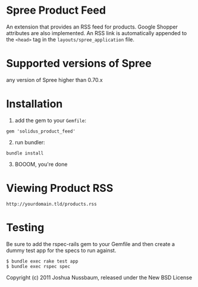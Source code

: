 Spree Product Feed
================

An extension that provides an RSS feed for products. Google Shopper attributes are also implemented.
An RSS link is automatically appended to the `<head>` tag in the `layouts/spree_application` file.

Supported versions of Spree
=========

any version of Spree higher than 0.70.x 

Installation
===============

1) add the gem to your `Gemfile`:

`gem 'solidus_product_feed'`

2) run bundler:

`bundle install`

3) BOOOM, you're done

Viewing Product RSS
============

`http://yourdomain.tld/products.rss`

Testing
=======

Be sure to add the rspec-rails gem to your Gemfile and then create a dummy test app for the specs to run against.

    $ bundle exec rake test app
    $ bundle exec rspec spec

Copyright (c) 2011 Joshua Nussbaum, released under the New BSD License
